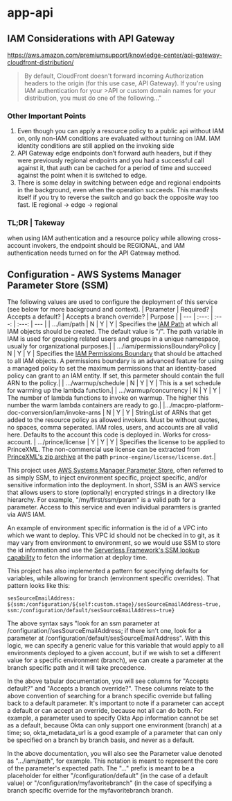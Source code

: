 # app-api

## IAM Considerations with API Gateway
https://aws.amazon.com/premiumsupport/knowledge-center/api-gateway-cloudfront-distribution/
>By default, CloudFront doesn't forward incoming Authorization headers to the origin (for this use case, API Gateway). If you're using IAM authentication for your >API or custom domain names for your distribution, you must do one of the following..."

### Other Important Points
1. Even though you can apply a resource policy to a public api without IAM on, only non-IAM conditions are evaluated without turning on IAM. IAM identity conditions are still applied on the invoking side
2. API Gateway edge endpoints don’t forward auth headers, but if they were previously regional endpoints and you had a successful call against it, that auth can be cached for a period of time and succeed against the point when it is switched to edge.
3. There is some delay in switching between edge and regional endpoints in the background, even when the operation succeeds. This manifests itself if you try to reverse the switch and go back the opposite way too fast.  IE regional -> edge -> regional

### TL;DR | Takeway
when using IAM authentication and a resource policy while allowing cross-account invokers, the endpoint should be REGIONAL, and IAM authentication needs turned on for the API Gateway method.

## Configuration - AWS Systems Manager Parameter Store (SSM)

The following values are used to configure the deployment of this service (see below for more background and context).
| Parameter | Required? | Accepts a default? | Accepts a branch override? | Purpose |
| --- | :---: | :---: | :---: | --- |
| .../iam/path | N | Y | Y | Specifies the [IAM Path](https://docs.aws.amazon.com/IAM/latest/UserGuide/reference_identifiers.html#identifiers-friendly-names) at which all IAM objects should be created. The default value is "/". The path variable in IAM is used for grouping related users and groups in a unique namespace, usually for organizational purposes.|
| .../iam/permissionsBoundaryPolicy | N | Y | Y | Specifies the [IAM Permissions Boundary](https://docs.aws.amazon.com/IAM/latest/UserGuide/access_policies_boundaries.html) that should be attached to all IAM objects. A permissions boundary is an advanced feature for using a managed policy to set the maximum permissions that an identity-based policy can grant to an IAM entity. If set, this parmeter should contain the full ARN to the policy.|
| .../warmup/schedule | N | Y | Y | This is a set schedule for warming up the lambda function.|
| .../warmup/concurrency | N | Y | Y | The number of lambda functions to invoke on warmup. The higher this number the warm lambda containers are ready to go.|
|.../macpro-platform-doc-conversion/iam/invoke-arns | N | Y | Y | StringList of ARNs that get added to the resource policy as allowed invokers. Must be without quotes, no spaces, comma seperated. IAM roles, users, and accounts are all valid here. Defaults to the account this code is deployed in. Works for cross-account.
| .../prince/license | Y | Y | Y | Specifies the license to be applied to PrinceXML. The non-commercial use license can be extracted from [PrinceXML's zip archive](https://www.princexml.com/download/prince-14.2-aws-lambda.zip) at the path `prince-engine/license/license.dat`.|

This project uses [AWS Systems Manager Parameter Store](https://docs.aws.amazon.com/systems-manager/latest/userguide/systems-manager-parameter-store.html), often referred to as simply SSM, to inject environment specific, project specific, and/or sensitive information into the deployment.
In short, SSM is an AWS service that allows users to store (optionally) encrypted strings in a directory like hierarchy. For example, "/my/first/ssm/param" is a valid path for a parameter. Access to this service and even individual paramters is granted via AWS IAM.

An example of environment specific information is the id of a VPC into which we want to deploy. This VPC id should not be checked in to git, as it may vary from environment to environment, so we would use SSM to store the id information and use the [Serverless Framework's SSM lookup capability](https://www.serverless.com/framework/docs/providers/aws/guide/variables/#reference-variables-using-the-ssm-parameter-store) to fetcn the information at deploy time.

This project has also implemented a pattern for specifying defaults for variables, while allowing for branch (environment specific overrides). That pattern looks like this:

```
sesSourceEmailAddress: ${ssm:/configuration/${self:custom.stage}/sesSourceEmailAddress~true, ssm:/configuration/default/sesSourceEmailAddress~true}
```

The above syntax says "look for an ssm parameter at /configuration/<branch name>/sesSourceEmailAddress; if there isn't one, look for a parameter at /configuration/default/sesSourceEmailAddress". With this logic, we can specify a generic value for this variable that would apply to all environments deployed to a given account, but if we wish to set a different value for a specific environment (branch), we can create a parameter at the branch specific path and it will take precedence.

In the above tabular documentation, you will see columns for "Accepts default?" and "Accepts a branch override?". These columns relate to the above convention of searching for a branch specific override but falling back to a default parameter. It's important to note if a parameter can accept a default or can accept an override, because not all can do both. For example, a parameter used to specify Okta App information cannot be set as a default, because Okta can only support one environment (branch) at a time; so, okta_metadata_url is a good example of a parameter that can only be specified on a branch by branch basis, and never as a default.

In the above documentation, you will also see the Parameter value denoted as ".../iam/path", for example. This notation is meant to represent the core of the parameter's expected path. The "..." prefix is meant to be a placeholder for either "/configuration/default" (in the case of a default value) or "/configuration/myfavoritebranch" (in the case of specifying a branch specific override for the myfavoritebranch branch.
